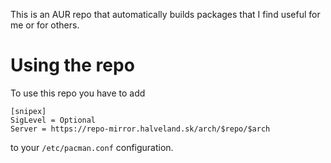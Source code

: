 This is an AUR repo that automatically builds packages that I find useful for me or for others.

# Using the repo

To use this repo you have to add
```
[snipex]
SigLevel = Optional
Server = https://repo-mirror.halveland.sk/arch/$repo/$arch
```
to your `/etc/pacman.conf` configuration.
